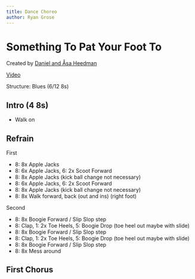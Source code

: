 ```yaml
---
title: Dance Choreo
author: Ryan Grose
---
```

# Something To Pat Your Foot To

Created by [Daniel and Åsa Heedman](http://www.heedman.com/)

[Video](https://www.youtube.com/watch?v=TBL2TkvdftY)

Structure: Blues (6/12 8s)

## Intro (4 8s)

- Walk on

## Refrain

First

- 8: 8x Apple Jacks
- 8: 6x Apple Jacks, 6: 2x Scoot Forward
- 8: 8x Apple Jacks (kick ball change not necessary)
- 8: 6x Apple Jacks, 6: 2x Scoot Forward
- 8: 8x Apple Jacks  (kick ball change not necessary)
- 8: 8x Walk forward, back (out and ins) (right foot)

Second

- 8: 8x Boogie Forward / Slip Slop step
- 8: Clap, 1: 2x Toe Heels, 5: Boogie Drop (toe heel out maybe with slide)
- 8: 8x Boogie Forward / Slip Slop step
- 8: Clap, 1: 2x Toe Heels, 5: Boogie Drop (toe heel out maybe with slide)
- 8: 8x Boogie Forward / Slip Slop step
- 8: 8x Mess around

## First Chorus
